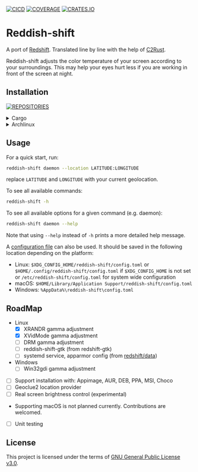 [![CICD](https://img.shields.io/github/actions/workflow/status/mahor1221/reddish-shift/cicd.yaml?style=for-the-badge&logo=githubactions)](https://github.com/mahor1221/reddish-shift/actions)
[![COVERAGE](https://img.shields.io/codecov/c/github/mahor1221/reddish-shift?style=for-the-badge&logo=codecov)](https://codecov.io/gh/mahor1221/reddish-shift)
[![CRATES.IO](https://img.shields.io/crates/v/reddish-shift.svg?style=for-the-badge&logo=rust)](https://crates.io/crates/reddish-shift)

# Reddish-shift
A port of [Redshift](https://github.com/jonls/redshift).
Translated line by line with the help of [C2Rust](https://github.com/immunant/c2rust).

Reddish-shift adjusts the color temperature of your screen according to your
surroundings. This may help your eyes hurt less if you are working in front of
the screen at night.



## Installation
[![REPOSITORIES](https://repology.org/badge/vertical-allrepos/reddish-shift.svg?columns=3&exclude_unsupported=1)](https://repology.org/project/reddish-shift)

<details>
  <summary>Cargo</summary>

```bash
cargo install reddish-shift
```
</details>

<details>
  <summary>Archlinux</summary>

```bash
paru -S reddish-shift
paru -S reddish-shift-bin
paru -S reddish-shift-git
```
</details>


## Usage
For a quick start, run:
```bash
reddish-shift daemon --location LATITUDE:LONGITUDE
```
replace `LATITUDE` and `LONGITUDE` with your current geolocation.

To see all available commands:
```bash
reddish-shift -h
```

To see all available options for a given command (e.g. daemon):
```bash
reddish-shift daemon --help
```
Note that using `--help` instead of `-h` prints a more detailed help message.

A [configuration file](config.toml) can also be used. It should be saved in
the following location depending on the platform:
  * Linux: `$XDG_CONFIG_HOME/reddish-shift/config.toml`
           or `$HOME/.config/reddish-shift/config.toml` if `$XDG_CONFIG_HOME` is not set
           or `/etc/reddish-shift/config.toml` for system wide configuration
  * macOS: `$HOME/Library/Application Support/reddish-shift/config.toml`
  * Windows: `%AppData%\reddish-shift\config.toml`



## RoadMap
* Linux
  * [x] XRANDR gamma adjustment
  * [x] XVidMode gamma adjustment
  * [ ] DRM gamma adjustment
  * [ ] reddish-shift-gtk (from redshift-gtk)
  * [ ] systemd service, apparmor config (from [redshift/data](https://github.com/jonls/redshift/tree/master/data))
* Windows
  * [ ] Win32gdi gamma adjustment
* [ ] Support installation with: Appimage, AUR, DEB, PPA, MSI, Choco
* [ ] Geoclue2 location provider
* [ ] Real screen brightness control (experimental)
* Supporting macOS is not planned currently. Contributions are welcomed.
* [ ] Unit testing



## License
This project is licensed under the terms of [GNU General Public License v3.0](LICENSE).
